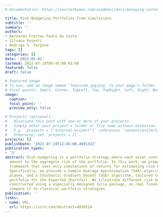 ```yaml
---
# Documentation: https://sourcethemes.com/academic/docs/managing-content/

title: Risk Budgeting Portfolios from Simulations
subtitle: ''
summary: ''
authors:
- Bernardo Freitas Paulo da Costa
- Silvana Pesenti
- Rodrigo S. Targino
tags: []
categories: []
date: '2022-01-01'
lastmod: 2022-07-19T09:45:08-03:00
featured: false
draft: false

# Featured image
# To use, add an image named `featured.jpg/png` to your page's folder.
# Focal points: Smart, Center, TopLeft, Top, TopRight, Left, Right, BottomLeft, Bottom, BottomRight.
image:
  caption: ''
  focal_point: ''
  preview_only: false

# Projects (optional).
#   Associate this post with one or more of your projects.
#   Simply enter your project's folder or file name without extension.
#   E.g. `projects = ["internal-project"]` references `content/project/deep-learning/index.md`.
#   Otherwise, set `projects = []`.
projects: []
publishDate: '2022-07-19T12:45:08.499133Z'
publication_types:
- '3'
abstract: Risk budgeting is a portfolio strategy where each asset contributes a prespecified
  amount to the aggregate risk of the portfolio. In this work, we propose a numerical
  framework that uses only simulations of returns for estimating risk budgeting portfolios.
  Specifically, we provide a Sample Average Approximation (SAA) algorithm with cutting
  planes, and a Stochastic Gradient Decent (SGD) algorithm, tailored to the risk budgeting
  portfolio for the Expected Shortfall. We illustrate different risk budgeting portfolios,
  constructed using a especially designed Julia package, on real financial data and
  compare it to classical portfolio strategies.
publication: ''
links:
- name: URL
  url: https://ssrn.com/abstract=4038514
---
```

